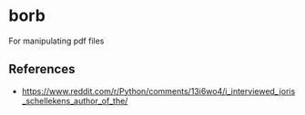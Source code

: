 
# borb

For manipulating pdf files

## References

- <https://www.reddit.com/r/Python/comments/13i6wo4/i_interviewed_joris_schellekens_author_of_the/>
